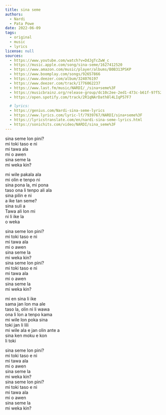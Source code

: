 ```yaml
---
title: sina seme
authors:
  - Nardi
  - Pata Powe
date: 2022-06-09
tags:
  - original
  - music
  - lyrics
license: null
sources:
  - https://www.youtube.com/watch?v=DdJgTcZwW_c
  - https://music.apple.com/song/sina-seme/1627412520
  - https://www.amazon.com/music/player/albums/B0B313PSKP
  - https://www.boomplay.com/songs/92657866
  - https://www.deezer.com/album/324076197
  - https://www.deezer.com/track/1776062237
  - https://www.last.fm/music/NARDI/_/sina+seme%3F
  - https://musicbrainz.org/release-group/dc10c2ee-2ed1-473c-b61f-97f525aa30ca
  - https://open.spotify.com/track/2R1qNArDath8l4LIqP57F7

  # lyrics:
  - https://genius.com/Nardi-sina-seme-lyrics
  - https://www.lyrics.com/lyric-lf/7939767/NARDI/sina+seme%3F
  - https://lyricstranslate.com/en/nardi-sina-seme-lyrics.html
  - https://sonichits.com/video/NARDI/sina_seme%3F
---
```


sina seme lon pini?  \
mi toki taso e ni  \
mi tawa ala  \
mi o awen  \
sina seme la  \
mi weka kin?

mi wile pakala ala  \
mi olin e tenpo ni  \
sina pona la, mi pona  \
taso ona li tenpo ali ala  \
sina pilin e ni  \
a ike tan seme?  \
sina suli a  \
Tawa ali lon mi  \
ni li ike la  \
o weka

sina seme lon pini?  \
mi toki taso e ni  \
mi tawa ala  \
mi o awen  \
sina seme la  \
mi weka kin?  \
sina seme lon pini?  \
mi toki taso e ni  \
mi tawa ala  \
mi o awen  \
sina seme la  \
mi weka kin?

mi en sina li ike  \
sama jan lon ma ale  \
taso la, olin ni li wawa  \
ona li lon a tenpo kama  \
mi wile lon poka sina  \
toki jan li lili  \
mi wile ala e jan olin ante a  \
sina ken moku e kon  \
li toki

sina seme lon pini?  \
mi toki taso e ni  \
mi tawa ala  \
mi o awen  \
sina seme la  \
mi weka kin?  \
sina seme lon pini?  \
mi toki taso e ni  \
mi tawa ala  \
mi o awen  \
sina seme la  \
mi weka kin?
